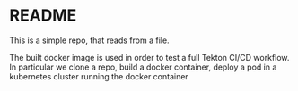 # README

This is a simple repo, that reads from a file.

The built docker image is used in order to test a full Tekton CI/CD workflow.
In particular we clone a repo, build a docker container, deploy a pod in a kubernetes cluster
running the docker container